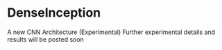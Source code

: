 # DenseInception
A new CNN Architecture (Experimental)
Further experimental details and results will be posted soon
